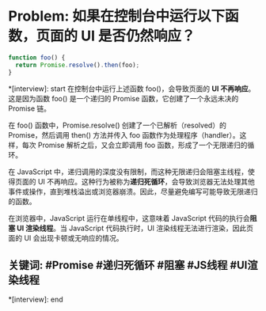 # Problem: 如果在控制台中运行以下函数，页面的 UI 是否仍然响应？

```js
function foo() {
  return Promise.resolve().then(foo);
}
```

*[interview]: start
在控制台中运行上述函数 foo()，会导致页面的 **UI 不再响应**。这是因为函数 foo() 是一个递归的 Promise 函数，它创建了一个永远未决的 Promise 链。

在 foo() 函数中，Promise.resolve() 创建了一个已解析（resolved）的 Promise，然后调用 then() 方法并传入 foo 函数作为处理程序（handler）。这样，每次 Promise 解析之后，又会立即调用 foo 函数，形成了一个无限递归的循环。

在 JavaScript 中，递归调用的深度没有限制，而这种无限递归会阻塞主线程，使得页面的 UI 不再响应。这种行为被称为**递归死循环**，会导致浏览器无法处理其他事件或操作，直到堆栈溢出或浏览器崩溃。因此，尽量避免编写可能导致无限递归的函数。

在浏览器中，JavaScript 运行在单线程中，这意味着 JavaScript 代码的执行会**阻塞 UI 渲染线程**。当 JavaScript 代码执行时，UI 渲染线程无法进行渲染，因此页面的 UI 会出现卡顿或无响应的情况。

## 关键词: #Promise #递归死循环 #阻塞 #JS线程 #UI渲染线程
*[interview]: end
